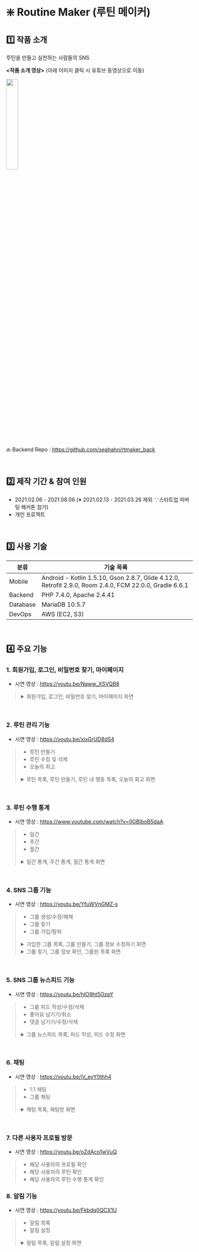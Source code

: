 # ❇️ Routine Maker (루틴 메이커)

## 1️⃣ 작품 소개

루틴을 만들고 실천하는 사람들의 SNS

**<작품 소개 영상>** (아래 이미지 클릭 시 유튜브 동영상으로 이동)

[<img src="https://user-images.githubusercontent.com/73585246/162259002-07d9e7fa-ee8d-4e31-8ce3-7d4c7b1feca8.png" width="25%"/>](https://youtu.be/Naww_XSVQB8)

:back: Backend Repo : https://github.com/seahahn/rtmaker_back

<br/>

## 2️⃣ 제작 기간 & 참여 인원
- 2021.02.06 - 2021.08.06 (※ 2021.02.13 - 2021.03.26 제외 ∵스타트업 피버팅 해커톤 참가)
- 개인 프로젝트

<br/>

## 3️⃣ 사용 기술

| 분류 | 기술 목록 |
| --- | --- |
| Mobile | Android - Kotlin 1.5.10, Gson 2.8.7, Glide 4.12.0, Retrofit 2.9.0, Room 2.4.0, FCM 22.0.0, Gradle 6.6.1 |
| Backend | PHP 7.4.0, Apache 2.4.41 |
| Database | MariaDB 10.5.7 |
| DevOps | AWS (EC2, S3) |

<br/>

## 4️⃣ 주요 기능

### 1. 회원가입, 로그인, 비밀번호 찾기, 마이페이지

- 시연 영상 : https://youtu.be/Naww_XSVQB8

<blockquote>
<details>
  <summary>회원가입, 로그인, 비밀번호 찾기, 마이페이지 화면</summary><br/>

  ![image](https://user-images.githubusercontent.com/73585246/162231556-89b326d2-a70b-43f1-99b6-b4d031092b3b.png)
</details>
</blockquote>

<br/>

### 2. 루틴 관리 기능
- 시연 영상 : https://youtu.be/xixGrUD8dS4

<blockquote>
  
- 루틴 만들기
- 루틴 수정 및 삭제
- 오늘의 회고
<details>
  <summary>루틴 목록, 루틴 만들기, 루틴 내 행동 목록, 오늘의 회고 화면</summary><br/>

  ![image](https://user-images.githubusercontent.com/73585246/162232252-61f2c0f2-f0d4-40a1-b9bc-a1db9517e1a5.png)
</details>
</blockquote>

<br/>

### 3. 루틴 수행 통계
- 시연 영상 : https://www.youtube.com/watch?v=0GBIboB5daA

<blockquote>

- 일간
- 주간
- 월간
  
<details>
  <summary>일간 통계, 주간 통계, 월간 통계 화면</summary><br/>

  ![image](https://user-images.githubusercontent.com/73585246/162232962-a13dc31c-ba67-450b-b3ac-355116c0199c.png)
</details>
</blockquote>

<br/>

### 4. SNS 그룹 기능
- 시연 영상 : https://youtu.be/YfuWVnGMZ-s

<blockquote>

- 그룹 생성/수정/해체
- 그룹 찾기
- 그룹 가입/탈퇴
  
<details>
  <summary>가입한 그룹 목록, 그룹 만들기, 그룹 정보 수정하기 화면</summary><br/>

  ![image](https://user-images.githubusercontent.com/73585246/162234920-10c1474d-a1b8-4c08-8058-245b8c03d9ba.png)
</details>
<details>
  <summary>그룹 찾기, 그룹 정보 확인, 그룹원 목록 화면</summary><br/>

  ![image](https://user-images.githubusercontent.com/73585246/162235269-fa3e7f42-99da-4e3e-aa72-9b6021af6b75.png)
</details>
</blockquote>

<br/>

### 5. SNS 그룹 뉴스피드 기능
- 시연 영상 : https://youtu.be/hIO9ht5OzpY

<blockquote>

- 그룹 피드 작성/수정/삭제
- 좋아요 남기기/취소
- 댓글 남기기/수정/삭제
  
<details>
  <summary>그룹 뉴스피드 목록, 피드 작성, 피드 수정 화면</summary><br/>

  ![image](https://user-images.githubusercontent.com/73585246/162247806-4841b0ed-93a6-4289-8bb6-636e5149db4d.png)
</details>
</blockquote>

<br/>

### 6. 채팅
- 시연 영상 : https://youtu.be/jV_evY0thh4

<blockquote>

- 1:1 채팅
- 그룹 채팅
  
<details>
  <summary>채팅 목록, 채팅방 화면</summary><br/>

  ![image](https://user-images.githubusercontent.com/73585246/162248446-79819ff7-10f9-43a4-b434-8ad03c0e6b36.png)
</details>
</blockquote>

<br/>

### 7. 다른 사용자 프로필 방문
- 시연 영상 : https://youtu.be/oZdAco1wVuQ

<blockquote>

- 해당 사용자의 프로필 확인
- 해당 사용자의 루틴 확인
- 해당 사용자의 루틴 수행 통계 확인

</blockquote>



### 8. 알림 기능
- 시연 영상 : https://youtu.be/Fkbdq0QCX1U

<blockquote>

- 알림 목록
- 알림 설정
  
<details>
  <summary>알림 목록, 알림 설정 화면</summary><br/>

  ![image](https://user-images.githubusercontent.com/73585246/162248950-0355b1a0-ff28-454d-b476-30a3ec208656.png)
</details>
</blockquote>
